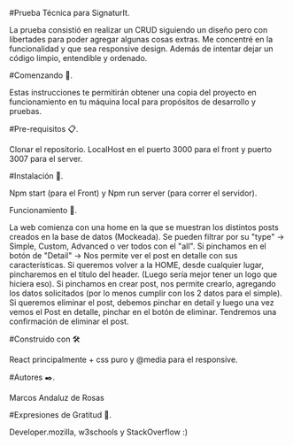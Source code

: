 
#Prueba Técnica para SignaturIt.

La prueba consistió en realizar un CRUD siguiendo un diseño pero con libertades para poder agregar algunas cosas extras.
Me concentré en la funcionalidad y que sea responsive design. Además de intentar dejar un código limpio, entendible y ordenado.

#Comenzando 🚀.

Estas instrucciones te permitirán obtener una copia del proyecto en funcionamiento en tu máquina local para propósitos de desarrollo y pruebas.


#Pre-requisitos 📋.

Clonar el repositorio. LocalHost en el puerto 3000 para el front y puerto 3007 para el server.


#Instalación 🔧.

Npm start (para el Front) y Npm run server (para correr el servidor).

Funcionamiento 🚀.

La web comienza con una home en la que se muestran los distintos posts creados en la base de datos (Mockeada).
Se pueden filtrar por su "type" -> Simple, Custom, Advanced o ver todos con el "all".
Si pinchamos en el botón de "Detail" -> Nos permite ver el post en detalle con sus características.
Si queremos volver a la HOME, desde cualquier lugar, pincharemos en el título del header. (Luego sería mejor tener un logo que hiciera eso).
Si pinchamos en crear post, nos permite crearlo, agregando los datos solicitados (por lo menos cumplir con los 2 datos para el simple).
Si queremos eliminar el post, debemos pinchar en detail y luego una vez vemos el Post en detalle, pinchar en el botón de eliminar. Tendremos una confirmación de eliminar el post.


#Construido con 🛠️

  React principalmente + css puro y @media para el responsive.

#Autores ✒️.

Marcos Andaluz de Rosas 


#Expresiones de Gratitud 🎁.

Developer.mozilla, w3schools y StackOverflow :)
